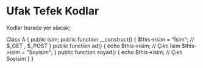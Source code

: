 # Ufak Tefek Kodlar

Kodlar burada yer alacak;

Class A
{
  public isim;
  public function __construct()
  {
    $this->isim = "İsim"; // $_GET , $_POST
  }
  public function ad()
  {
    echo $this->isim; // Çıktı İsim
    $this->isim = "Soyisim";
  }
  public function soyad()
  {
    echo $this->isim; // Çıktı Soyisim
  }
}
